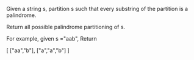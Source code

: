 
Given a string s, partition s such that every substring of the partition is a palindrome.

Return all possible palindrome partitioning of s.

For example, given s ="aab",
Return

  [
    ["aa","b"],
    ["a","a","b"]
  ]

